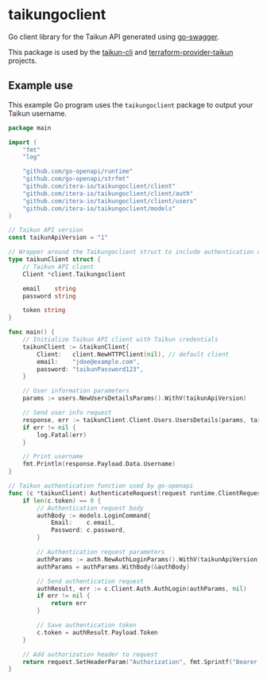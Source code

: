 # taikungoclient

Go client library for the Taikun API generated using [go-swagger](https://goswagger.io/).

This package is used by the
[taikun-cli](https://github.com/itera-io/taikun-cli) and
[terraform-provider-taikun](https://github.com/itera-io/terraform-provider-taikun)
projects.

## Example use
This example Go program uses the `taikungoclient` package to output your Taikun username.
```go
package main

import (
	"fmt"
	"log"

	"github.com/go-openapi/runtime"
	"github.com/go-openapi/strfmt"
	"github.com/itera-io/taikungoclient/client"
	"github.com/itera-io/taikungoclient/client/auth"
	"github.com/itera-io/taikungoclient/client/users"
	"github.com/itera-io/taikungoclient/models"
)

// Taikun API version
const taikunApiVersion = "1"

// Wrapper around the Taikungoclient struct to include authentication data
type taikunClient struct {
	// Taikun API client
	Client *client.Taikungoclient

	email    string
	password string

	token string
}

func main() {
	// Initialize Taikun API client with Taikun credentials
	taikunClient := &taikunClient{
		Client:   client.NewHTTPClient(nil), // default client
		email:    "jdoe@example.com",
		password: "taikunPassword123",
	}

	// User information parameters
	params := users.NewUsersDetailsParams().WithV(taikunApiVersion)

	// Send user info request
	response, err := taikunClient.Client.Users.UsersDetails(params, taikunClient)
	if err != nil {
		log.Fatal(err)
	}

	// Print username
	fmt.Println(response.Payload.Data.Username)
}

// Taikun authentication function used by go-openapi
func (c *taikunClient) AuthenticateRequest(request runtime.ClientRequest, _ strfmt.Registry) error {
	if len(c.token) == 0 {
		// Authentication request body
		authBody := models.LoginCommand{
			Email:    c.email,
			Password: c.password,
		}

		// Authentication request parameters
		authParams := auth.NewAuthLoginParams().WithV(taikunApiVersion)
		authParams = authParams.WithBody(&authBody)

		// Send authentication request
		authResult, err := c.Client.Auth.AuthLogin(authParams, nil)
		if err != nil {
			return err
		}

		// Save authentication token
		c.token = authResult.Payload.Token
	}

	// Add authorization header to request
	return request.SetHeaderParam("Authorization", fmt.Sprintf("Bearer %s", c.token))
}
```
